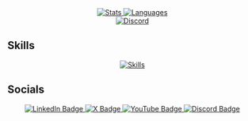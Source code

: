 <div align="center">
  <a href="https://github.com/kushdhingra">
    <img src="https://github-readme-stats.vercel.app/api?username=kushdhingra&theme=github_dark_dimmed&show_icons=true&hide_border=true" alt="Stats" />
  </a>
  <a href="https://github.com/kushdhingra">
    <img src="https://github-readme-stats.vercel.app/api/top-langs/?username=kushdhingra&theme=github_dark_dimmed&show_icons=true&layout=donut&hide_border=true" alt="Languages"/>
  </a>
</div>

<div align="center">
  <a href="https://discord.com/users/1035869217796403220">
    <img src="https://lanyard.cnrad.dev/api/1035869217796403220?borderRadius=20px&theme=dark&showDisplayName=false&hideTimestamp=false" alt="Discord" />
  </a>
</div>

## Skills
<div align="center">
  <a href="https://github.com/kushdhingra">
    <img src="https://skillicons.dev/icons?i=python,flask,selenium,html,css,javascript,ts,bash,react,nodejs,express,nextjs,git,github,postgresql,sqlite,figma,vscode,pycharm,vite,bootstrap,tailwind,npm,firebase,godot&theme=light&perline=5" alt="Skills" />
  </a>
</div>

## Socials
<div align="center">
  <a href="https://www.linkedin.com/in/kush-dhingra-">
    <img src="https://img.shields.io/badge/LinkedIn-0077B5?style=for-the-badge&logo=linkedin&logoColor=white" alt="LinkedIn Badge" />
  </a>
  <a href="https://x.com/thekushdhingra">
    <img src="https://img.shields.io/badge/X-000000?style=for-the-badge&logo=x&logoColor=white" alt="X Badge" />
  </a>
  <a href="https://www.youtube.com/@kushdhingra">
    <img src="https://img.shields.io/badge/Youtube-F61C0D?style=for-the-badge&logo=youtube&logoColor=white" alt="YouTube Badge" />
  </a>
  <a href="https://discord.com/users/1035869217796403220">
    <img src="https://img.shields.io/badge/Discord-5865F2?style=for-the-badge&logo=discord&logoColor=white" alt="Discord Badge" />
  </a>
</div>
